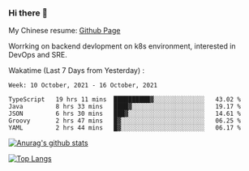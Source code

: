 ### Hi there 👋

My Chinese resume: [Github Page](https://spencercjh.github.io/resume/)

Worrking on backend devlopment on k8s environment, interested in DevOps and SRE.

Wakatime (Last 7 Days from Yesterday) :

<!--START_SECTION:waka-->
```text
Week: 10 October, 2021 - 16 October, 2021

TypeScript   19 hrs 11 mins  ██████████▓░░░░░░░░░░░░░░   43.02 % 
Java         8 hrs 33 mins   ████▓░░░░░░░░░░░░░░░░░░░░   19.17 % 
JSON         6 hrs 30 mins   ███▓░░░░░░░░░░░░░░░░░░░░░   14.61 % 
Groovy       2 hrs 47 mins   █▓░░░░░░░░░░░░░░░░░░░░░░░   06.25 % 
YAML         2 hrs 44 mins   █▓░░░░░░░░░░░░░░░░░░░░░░░   06.17 % 
```
<!--END_SECTION:waka-->

[![Anurag's github stats](https://github-readme-stats.vercel.app/api?username=spencercjh&theme=tokyonight&show_icons=true)](https://github.com/anuraghazra/github-readme-stats)

[![Top Langs](https://github-readme-stats.vercel.app/api/top-langs/?username=spencercjh&layout=compact&theme=tokyonight)](https://github.com/anuraghazra/github-readme-stats)
